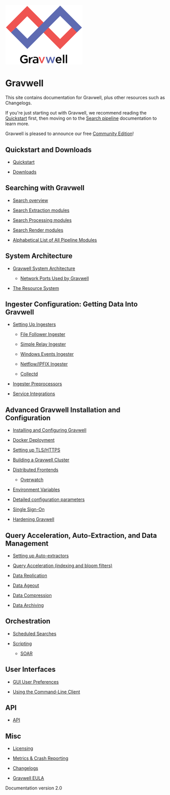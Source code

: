 # 

![](logo-name.png)

# Gravwell

This site contains documentation for Gravwell, plus other resources such as Changelogs.

If you're just starting out with Gravwell, we recommend reading the [Quickstart](quickstart/quickstart.md) first, then moving on to the [Search pipeline](search/search.md) documentation to learn more.

Gravwell is pleased to announce our free [Community Edition](https://www.gravwell.io/download)!

## Quickstart and Downloads

  * [Quickstart](quickstart/quickstart.md)

  * [Downloads](quickstart/downloads.md)

## Searching with Gravwell

  * [Search overview](search/search.md)

  * [Search Extraction modules](search/extractionmodules.md)

  * [Search Processing modules](search/processingmodules.md)

  * [Search Render modules](search/rendermodules.md)

  * [Alphabetical List of All Pipeline Modules](search/complete-module-list.md)

## System Architecture

  * [Gravwell System Architecture](architecture/architecture.md)

    * [Network Ports Used by Gravwell](configuration/networking.md)


  * [The Resource System](resources/resources.md)

## Ingester Configuration: Getting Data Into Gravwell

  * [Setting Up Ingesters](ingesters/ingesters.md)

    * [File Follower Ingester](ingesters/file_follow.md)

    * [Simple Relay Ingester](ingesters/simple_relay.md)
    
    * [Windows Events Ingester](ingesters/ingesters.md#Windows_Event_Service)

    * [Netflow/IPFIX Ingester](ingesters/ingesters.md#Netflow_Ingester)

    * [Collectd](ingesters/ingesters.md#collectd_Ingester)

  * [Ingester Preprocessors](ingesters/preprocessors/preprocessors.md)

  * [Service Integrations](ingesters/integrations.md)

## Advanced Gravwell Installation and Configuration

  * [Installing and Configuring Gravwell](configuration/configuration.md)

  * [Docker Deployment](configuration/docker.md)

  * [Setting up TLS/HTTPS](configuration/certificates.md)

  * [Building a Gravwell Cluster](distributed/cluster.md)

  * [Distributed Frontends](distributed/frontend.md)

    * [Overwatch](distributed/overwatch.md)


  * [Environment Variables](configuration/environment-variables.md)

  * [Detailed configuration parameters](configuration/parameters.md)

  * [Single Sign-On](configuration/sso.md)

  * [Hardening Gravwell](configuration/hardening.md)

## Query Acceleration, Auto-Extraction, and Data Management
  
  * [Setting up Auto-extractors](configuration/autoextractors.md)
  
  * [Query Acceleration (indexing and bloom filters)](configuration/accelerators.md)

  * [Data Replication](configuration/replication.md)

  * [Data Ageout](configuration/ageout.md)

  * [Data Compression](configuration/compression.md)

  * [Data Archiving](configuration/archive.md)

## Orchestration

  * [Scheduled Searches](scripting/scheduledsearch.md)

  * [Scripting](scripting/scripting.md)

    * [SOAR](scripting/scriptingsearch.md)

## User Interfaces

  * [GUI User Preferences](configuration/gui.md)

  * [Using the Command-Line Client](cli/cli.md)

## API

  * [API](api/api.md)

## Misc

  * [Licensing](license/license.md)

  * [Metrics & Crash Reporting](metrics.md)

  * [Changelogs](changelog/list.md)

  * [Gravwell EULA](eula.md)

Documentation version 2.0
